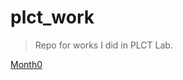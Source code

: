 # plct_work
> Repo for works I did in PLCT Lab.

[Month0](https://github.com/Sharelter/plct_work/tree/main/month0)
